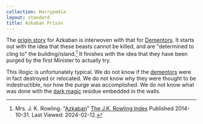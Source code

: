 ```yaml
---
collection: Harrypedia
layout: standard
title: Azkaban Prison
---
```


The [origin story][RIA] for Azkaban is interwoven with that for [Dementors]. It starts out with the idea that these beasts cannot be killed, and are "determined to cling to" the building/island.[^240212-2] It finishes with the idea that they have been purged by the first Minister to actually try.

This illogic is unfortunately typical. We do not know if the [dementors] were in fact destroyed or relocated. We do not know why they were thought to be indestructible, nor how the purge was accomplished. We do not know what was done with the [dark magic] residue embedded in the walls.

[dark magic]: /Harrypedia/magic/dark/
[Dementors]: /Harrypedia/non-beings/dementor/
[dementors]: /Harrypedia/non-beings/dementor/

[^240212-2]:
    Mrs. J. K. Rowling.
    "[Azkaban][RIA]"
    [The J.K. Rowling Index]
    Published 2014-10-31. Last Viewed: 2024-02-12.

[RIA]: https://www.rowlingindex.org/work/azkpm/
[The J.K. Rowling Index]: https://www.rowlingindex.org/
